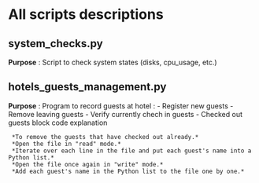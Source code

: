 # All scripts descriptions

## system_checks.py

**Purpose** : Script to check system states (disks, cpu_usage, etc.)


## hotels_guests_management.py

**Purpose** : Program to record guests at hotel :
    - Register new guests
    - Remove leaving guests
    - Verify currently chech in guests
    - Checked out guests block code explanation

     *To remove the guests that have checked out already.*
     *Open the file in "read" mode.*
     *Iterate over each line in the file and put each guest's name into a Python list.*
     *Open the file once again in "write" mode.*
     *Add each guest's name in the Python list to the file one by one.*

